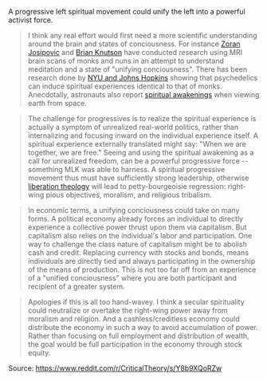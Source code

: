 
A progressive left spiritual movement could unify the left into a powerful activist force.

> I think any real effort would first need a more scientific understanding around the brain and states of conciousness. For instance [Zoran Josipovic](http://www.bbc.co.uk/news/world-us-canada-12661646) and [Brian Knutson](http://www.sfgate.com/health/article/Stanford-studies-monks-meditation-compassion-3689748.php) have conducted research using MRI brain scans of monks and nuns in an attempt to understand meditation and a state of "unifying conciousness". There has been research done by [NYU and Johns Hopkins](http://time.com/3399433/quit-smoking-psychedelic-drugs-acid-test/) showing that psychedelics can induce spiritual experiences identical to that of monks. Anecdotally, astronauts also report [spiritual awakenings](https://www.theatlantic.com/technology/archive/2012/07/communion-on-the-moon-the-religious-experience-in-space/259826/) when viewing earth from space. 

> The challenge for progressives is to realize the spiritual experience is actually a symptom of unrealized real-world politics, rather than internalizing and focusing inward on the individual experience itself. A spiritual experience externally translated might say: "When we are together, we are free." Seeing and using the spiritual awakening as a call for unrealized freedom, can be a powerful progressive force -- something MLK was able to harness. A spiritual progressive movement thus must have sufficiently strong leadership, otherwise [liberation theology](https://en.wikipedia.org/wiki/Liberation_theology) will lead to petty-bourgeoisie regression: right-wing pious objectives, moralism, and religious tribalism. 

> In economic terms, a unifying conciousness could take on many forms. A political economy already forces an individual to directly experience a collective power thrust upon them via capitalism. But capitalism also relies on the individual's labor and participation. One way to challenge the class nature of capitalism might be to abolish cash and credit. Replacing currency with stocks and bonds, means individuals are directly tied and always participating in the ownership of the means of production. This is not too far off from an experience of a "unified conciousness" where you are both participant and recipient of a greater system.

>Apologies if this is all too hand-wavey. I think a secular spirituality could neutralize or overtake the right-wing power away from moralism and religion. And a cashless/creditless economy could distribute the economy in such a way to avoid accumulation of power. Rather than focusing on full employment and distribution of wealth, the goal would be full participation in the economy through stock equity.

Source: https://www.reddit.com/r/CriticalTheory/s/Y8b9XQoRZw